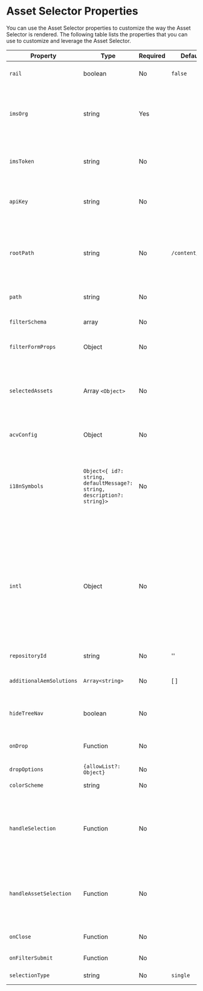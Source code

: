 # Asset Selector Properties

You can use the Asset Selector properties to customize the way the Asset Selector is rendered. The following table lists the properties that you can use to customize and leverage the Asset Selector.

| Property                 | Type                                                                    | Required | Default         | Description                                                                                                                                                                                                                                                                                                                                                                                                                                                                                                                                                                                                                                        |
|--------------------------|-------------------------------------------------------------------------|----------|-----------------|----------------------------------------------------------------------------------------------------------------------------------------------------------------------------------------------------------------------------------------------------------------------------------------------------------------------------------------------------------------------------------------------------------------------------------------------------------------------------------------------------------------------------------------------------------------------------------------------------------------------------------------------------|
| `rail`                   | boolean                                                                 | No       | `false`         | If marked `true`, Asset Selector will be rendered in a left rail view. If it is marked `false`, the Asset Selector will be rendered in modal view.                                                                                                                                                                                                                                                                                                                                                                                                                                                                                                 |
| `imsOrg`                 | string                                                                  | Yes      |                 | Adobe Identity Management System (IMS) ID that is assigned while provisioning Adobe Experience Manager Assets as a Cloud Service (AEM CS) for your organization. The `imsOrg` key is needed to authenticate whether the organization you're accessing is under Adobe IMS or not.                                                                                                                                                                                                                                                                                                                                                                   |
| `imsToken`               | string                                                                  | No       |                 | Adobe IMS bearer token used for authentication. `imsToken` is not required if you're using `renderAssetSelectorWithAuthFlow`. However, it is required if you're using `renderAssetSelector` method.                                                                                                                                                                                                                                                                                                                                                                                                                                                |
| `apiKey`                 | string                                                                  | No       |                 | API key used for accessing the AEM CS Discovery service. `apiKey` is not required if you're using `renderAssetSelectorWithAuthFlow`. However, it is required if you're using `renderAssetSelector` method.                                                                                                                                                                                                                                                                                                                                                                                                                                         |
| `rootPath`               | string                                                                  | No       | `/content/dam/` | Folder path from which Asset Selector will display your assets. `rootPath` can also be used in the form of encapsulation. For example given the following path, `/content/dam/marketing/subfolder/`, Asset Selector will not allow you to traverse through any parent folder, but will only display the children folders.                                                                                                                                                                                                                                                                                                                          |
| `path`                   | string                                                                  | No       |                 | Path that is used to navigate to a specific directory of assets when the Asset Selector is rendered.                                                                                                                                                                                                                                                                                                                                                                                                                                                                                                                                               |
| `filterSchema`           | array                                                                   | No       |                 | Model that is used to configure filter properties. This is useful when you want to limit certain filter options in Asset Selector.                                                                                                                                                                                                                                                                                                                                                                                                                                                                                                                 |
| `filterFormProps`        | Object                                                                  | No       |                 | Specify the filter properties that you need to use to refine your search. For example, MIME type JPG, PNG, GIF.                                                                                                                                                                                                                                                                                                                                                                                                                                                                                                                                    |
| `selectedAssets`         | Array `<Object>`                                                        | No       |                 | Specify selected Assets when the Asset Selector is rendered. An array of objects is required that contains an id property of the assets. For example, `[{id: 'urn:234}, {id: 'urn:555'}]` An asset must be available in the current directory. If you need to use a different directory, provide a value for the `path` property as well.                                                                                                                                                                                                                                                                                                          |
| `acvConfig`              | Object                                                                  | No       |                 | Asset Collection View property that contains object containing custom configuration to override defaults.                                                                                                                                                                                                                                                                                                                                                                                                                                                                                                                                          |
| `i18nSymbols`            | `Object<{ id?: string, defaultMessage?: string, description?: string}>` | No       |                 | If the OOTB translations are insufficient for your application's needs, we expose an interface through which you can pass your own custom localized values through the `i18nSymbols` prop.  Passing a value through this interface will override the default translations provided and instead use your own.  In order to perform the override, you must pass a valid [Message Descriptor](https://formatjs.io/docs/react-intl/api/#message-descriptor) object to the key of `i18nSymbols` that you want to override.                                                                                                                              |
| `intl`                   | Object                                                                  | No       |                 | Asset Selector provides default, OOTB translations. You can select the translation language by providing a valid locale string through the `intl.locale` prop. For example: `intl={{ locale: "es-es" }}` </br></br> The locale strings supported follow the [ISO 639 - Codes](https://www.iso.org/iso-639-language-codes.html) for the representation of names of languages standards. </br></br> List of supported locales: English - 'en-us' (default) Spanish - 'es-es' German - 'de-de' French - 'fr-fr' Italian - 'it-it' Japanese - 'ja-jp' Korean - 'ko-kr' Portuguese - 'pt-br' Chinese (Traditional) - 'zh-cn' Chinese (Taiwan) - 'zh-tw' |
| `repositoryId`           | string                                                                  | No       | ''              | Repository from where the Asset Selector loads the content.                                                                                                                                                                                                                                                                                                                                                                                                                                                                                                                                                                                        |
| `additionalAemSolutions` | `Array<string>`                                                         | No       | [ ]             | It allows you to add a list of additional AEM repositories. If no information is provided in this property, then only media library or AEM Assets repositories are considered.                                                                                                                                                                                                                                                                                                                                                                                                                                                                     |
| `hideTreeNav`            | boolean                                                                 | No       |                 | Specifies whether to show or hide assets tree navigation sidebar. It is used in modal view only and hence there is no effect of this property in rail view.                                                                                                                                                                                                                                                                                                                                                                                                                                                                                        |
| `onDrop`                 | Function                                                                | No       |                 | The property allows the drop functionality of an asset and called when the user releases an asset after drag. This function is only available in `rail` mode.                                                                                                                                                                                                                                                                                                                                                                                                                                                                                      |
| `dropOptions`            | `{allowList?: Object}`                                                  | No       |                 | Configures drop options using 'allowList'.                                                                                                                                                                                                                                                                                                                                                                                                                                                                                                                                                                                                         |
| `colorScheme`            | string                                                                  | No       |                 | Configure theme (`light` or `dark`) for the Asset Selector.                                                                                                                                                                                                                                                                                                                                                                                                                                                                                                                                                                                        |
| `handleSelection`        | Function                                                                | No       |                 | Invoked with array of Asset items when assets are selected and the `Select` button on the modal is clicked. This function is only invoked in modal view. For rail view, use the `handleAssetSelection` or `onDrop` functions. Example: <pre>handleSelection=(assets: SelectedAssetType[])=> {...}</pre> See [Selected Asset Type](./SelectedAssetType.md) for details.                                                                                                                                                                                                                                                                             |
| `handleAssetSelection`   | Function                                                                | No       |                 | Invoked with array of items as the assets are being selected or unselected. This is useful when you want to listen for assets as user selects them. Example: <pre>handleSelection=(assets: SelectedAssetType[])=> {...}</pre> See [Selected Asset Type](./SelectedAssetType.md) for details.                                                                                                                                                                                                                                                                                                                                                       |
| `onClose`                | Function                                                                | No       |                 | Invoked when `Close` button in modal view is pressed. This is only called in `modal` view and disregarded in `rail` view.                                                                                                                                                                                                                                                                                                                                                                                                                                                                                                                          |
| `onFilterSubmit`         | Function                                                                | No       |                 | Invoked with filter items as user changes different filter criteria.                                                                                                                                                                                                                                                                                                                                                                                                                                                                                                                                                                               |
| `selectionType`          | string                                                                  | No       | `single`        | Configuration for `single` or `multiple` selection of assets at a time.                                                                                                                                                                                                                                                                                                                                                                                                                                                                                                                                                                            |
